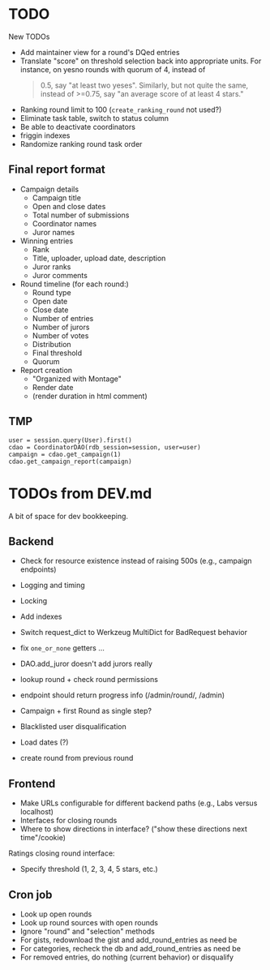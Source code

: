 # TODO

New TODOs
* Add maintainer view for a round's DQed entries
* Translate "score" on threshold selection back into appropriate
  units. For instance, on yesno rounds with quorum of 4, instead of
  >0.5, say "at least two yeses". Similarly, but not quite the same,
  instead of >=0.75, say "an average score of at least 4 stars."
* Ranking round limit to 100 (`create_ranking_round` not used?)
* Eliminate task table, switch to status column
* Be able to deactivate coordinators
* friggin indexes
* Randomize ranking round task order

## Final report format

* Campaign details
  * Campaign title
  * Open and close dates
  * Total number of submissions
  * Coordinator names
  * Juror names
* Winning entries
  * Rank
  * Title, uploader, upload date, description
  * Juror ranks
  * Juror comments
* Round timeline (for each round:)
  * Round type
  * Open date
  * Close date
  * Number of entries
  * Number of jurors
  * Number of votes
  * Distribution
  * Final threshold
  * Quorum
* Report creation
  * "Organized with Montage"
  * Render date
  * (render duration in html comment)

## TMP

```
user = session.query(User).first()
cdao = CoordinatorDAO(rdb_session=session, user=user)
campaign = cdao.get_campaign(1)
cdao.get_campaign_report(campaign)

```
# TODOs from DEV.md

A bit of space for dev bookkeeping.

## Backend

* Check for resource existence instead of raising 500s (e.g., campaign endpoints)
* Logging and timing
* Locking
* Add indexes
* Switch request_dict to Werkzeug MultiDict for BadRequest behavior
* fix `one_or_none` getters
...

* DAO.add_juror doesn't add jurors really
* lookup round + check round permissions
* endpoint should return progress info (/admin/round/<id>, /admin)
* Campaign + first Round as single step?
* Blacklisted user disqualification
* Load dates (?)
* create round from previous round

## Frontend

* Make URLs configurable for different backend paths (e.g., Labs versus localhost)
* Interfaces for closing rounds
* Where to show directions in interface? ("show these directions next time"/cookie)

Ratings closing round interface:

* Specify threshold (1, 2, 3, 4, 5 stars, etc.)


## Cron job

* Look up open rounds
* Look up round sources with open rounds
* Ignore "round" and "selection" methods
* For gists, redownload the gist and add_round_entries as need be
* For categories, recheck the db and add_round_entries as need be
* For removed entries, do nothing (current behavior) or disqualify
